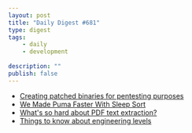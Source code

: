 ```yaml
---
layout: post
title: "Daily Digest #681"
type: digest
tags: 
    - daily
    - development
    
description: ""
publish: false
---
```


- [Creating patched binaries for pentesting purposes](https://isc.sans.edu/diary/rss/26560)
- [We Made Puma Faster With Sleep Sort](https://www.speedshop.co/2020/09/17/we-made-puma-faster-with-sleep-sort.html)
- [What's so hard about PDF text extraction?](https://filingdb.com/b/pdf-text-extraction)
- [Things to know about engineering levels](https://charity.wtf/2020/09/14/useful-things-to-know-about-engineering-levels/)
